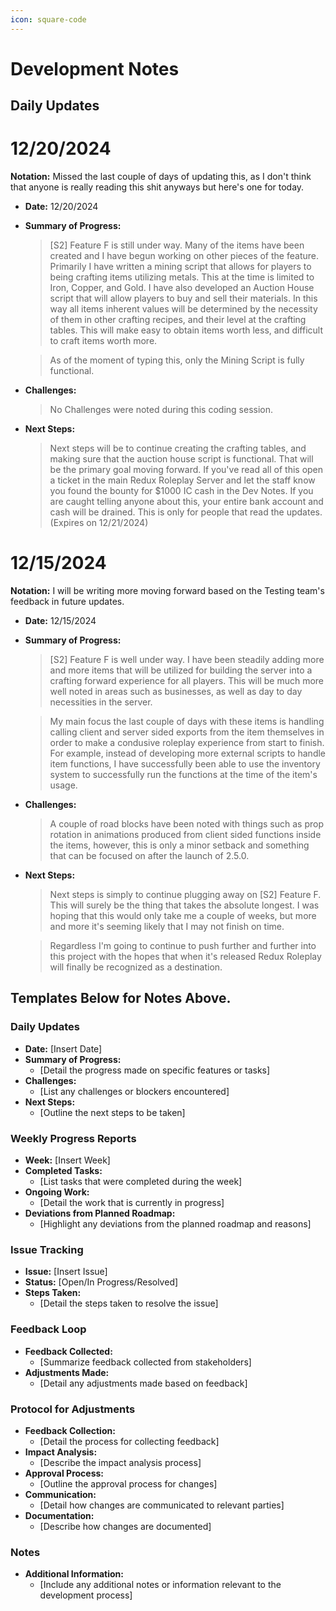 ```yaml
---
icon: square-code
---
```


# Development Notes

## Daily Updates
# 12/20/2024
**Notation:** Missed the last couple of days of updating this, as I don't think that anyone is really reading this shit anyways but here's one for today.
- **Date:** 12/20/2024
- **Summary of Progress:**
  > [S2] Feature F is still under way. Many of the items have been created and I have begun working on other pieces of the feature. Primarily I have written a mining script that allows for players to being crafting items utilizing metals. This at the time is limited to Iron, Copper, and Gold. I have also developed an Auction House script that will allow players to buy and sell their materials. In this way all items inherent values will be determined by the necessity of them in other crafting recipes, and their level at the crafting tables. This will make easy to obtain items worth less, and difficult to craft items worth more. 

  > As of the moment of typing this, only the Mining Script is fully functional. 
- **Challenges:**
  > No Challenges were noted during this coding session.
- **Next Steps:**
  > Next steps will be to continue creating the crafting tables, and making sure that the auction house script is functional. That will be the primary goal moving forward. If you've read all of this open a ticket in the main Redux Roleplay Server and let the staff know you found the bounty for $1000 IC cash in the Dev Notes. If you are caught telling anyone about this, your entire bank account and cash will be drained. This is only for people that read the updates. (Expires on 12/21/2024)


# 12/15/2024
**Notation:** I will be writing more moving forward based on the Testing team's feedback in future updates. 

* **Date:** 12/15/2024
*   **Summary of Progress:**

    > \[S2] Feature F is well under way. I have been steadily adding more and more items that will be utilized for building the server into a crafting forward experience for all players. This will be much more well noted in areas such as businesses, as well as day to day necessities in the server.

    > My main focus the last couple of days with these items is handling calling client and server sided exports from the item themselves in order to make a condusive roleplay experience from start to finish. For example, instead of developing more external scripts to handle item functions, I have successfully been able to use the inventory system to successfully run the functions at the time of the item's usage.
*   **Challenges:**

    > A couple of road blocks have been noted with things such as prop rotation in animations produced from client sided functions inside the items, however, this is only a minor setback and something that can be focused on after the launch of 2.5.0.
*   **Next Steps:**

    > Next steps is simply to continue plugging away on \[S2] Feature F. This will surely be the thing that takes the absolute longest. I was hoping that this would only take me a couple of weeks, but more and more it's seeming likely that I may not finish on time.

    > Regardless I'm going to continue to push further and further into this project with the hopes that when it's released Redux Roleplay will finally be recognized as a destination.

## Templates Below for Notes Above.

### Daily Updates

* **Date:** \[Insert Date]
* **Summary of Progress:**
  * \[Detail the progress made on specific features or tasks]
* **Challenges:**
  * \[List any challenges or blockers encountered]
* **Next Steps:**
  * \[Outline the next steps to be taken]

### Weekly Progress Reports

* **Week:** \[Insert Week]
* **Completed Tasks:**
  * \[List tasks that were completed during the week]
* **Ongoing Work:**
  * \[Detail the work that is currently in progress]
* **Deviations from Planned Roadmap:**
  * \[Highlight any deviations from the planned roadmap and reasons]

### Issue Tracking

* **Issue:** \[Insert Issue]
* **Status:** \[Open/In Progress/Resolved]
* **Steps Taken:**
  * \[Detail the steps taken to resolve the issue]

### Feedback Loop

* **Feedback Collected:**
  * \[Summarize feedback collected from stakeholders]
* **Adjustments Made:**
  * \[Detail any adjustments made based on feedback]

### Protocol for Adjustments

* **Feedback Collection:**
  * \[Detail the process for collecting feedback]
* **Impact Analysis:**
  * \[Describe the impact analysis process]
* **Approval Process:**
  * \[Outline the approval process for changes]
* **Communication:**
  * \[Detail how changes are communicated to relevant parties]
* **Documentation:**
  * \[Describe how changes are documented]

### Notes

* **Additional Information:**
  * \[Include any additional notes or information relevant to the development process]
